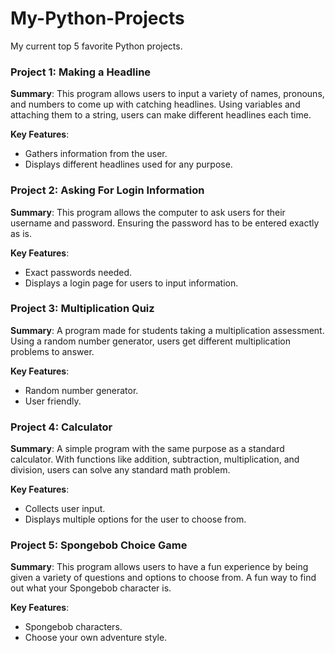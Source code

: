 # My-Python-Projects
My current top 5 favorite Python projects.

### Project 1: Making a Headline
**Summary**: This program allows users to input a variety of names, pronouns, and numbers to come up with catching headlines. Using variables and attaching them to a string, users can make different headlines each time.

**Key Features**: 
- Gathers information from the user.
- Displays different headlines used for any purpose.


### Project 2: Asking For Login Information
**Summary**: This program allows the computer to ask users for their username and password. Ensuring the password has to be entered exactly as is.

**Key Features**: 
- Exact passwords needed.
- Displays a login page for users to input information. 


### Project 3: Multiplication Quiz
**Summary**: A program made for students taking a multiplication assessment. Using a random number generator, users get different multiplication problems to answer.

**Key Features**: 
- Random number generator.
- User friendly.


### Project 4: Calculator
**Summary**: A simple program with the same purpose as a standard calculator. With functions like addition, subtraction, multiplication, and division, users can solve any standard math problem.

**Key Features**: 
- Collects user input.
- Displays multiple options for the user to choose from.


### Project 5: Spongebob Choice Game
**Summary**: This program allows users to have a fun experience by being given a variety of questions and options to choose from. A fun way to find out what your Spongebob character is.

**Key Features**: 
- Spongebob characters.
- Choose your own adventure style.
